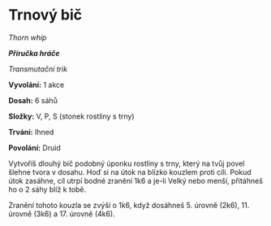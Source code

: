 # Trnový bič

*Thorn whip*

***Příručka hráče***

*Transmutační trik*

**Vyvolání:** 1 akce

**Dosah:** 6 sáhů

**Složky:** V, P, S (stonek rostliny s trny)

**Trvání:** Ihned

**Povolání:** Druid

Vytvoříš dlouhý bič podobný úponku rostliny s trny, který na tvůj povel šlehne tvora v dosahu. Hoď si na útok na blízko kouzlem proti cíli. Pokud útok zasáhne, cíl utrpí bodné zranění 1k6 a je-li Velký nebo menší, přitáhneš ho o 2 sáhy blíž k tobě.

Zranění tohoto kouzla se zvýší o 1k6, když dosáhneš 5. úrovně (2k6), 11. úrovně (3k6) a 17. úrovně (4k6).